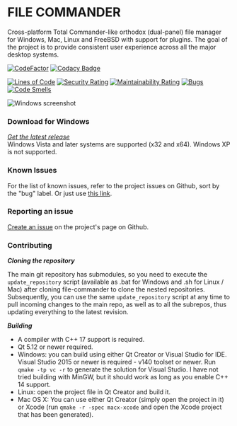 # FILE COMMANDER

   Cross-platform Total Commander-like orthodox (dual-panel) file manager for Windows, Mac,  Linux and FreeBSD with support for plugins. The goal of the project is to provide consistent user experience across all the major desktop systems. 


[![CodeFactor](https://www.codefactor.io/repository/github/violetgiraffe/file-commander/badge/master)](https://www.codefactor.io/repository/github/violetgiraffe/file-commander/overview/master)
[![Codacy Badge](https://app.codacy.com/project/badge/Grade/190add40753b46edbaa1327068263263)](https://www.codacy.com/gh/VioletGiraffe/file-commander/dashboard?utm_source=github.com&amp;utm_medium=referral&amp;utm_content=VioletGiraffe/file-commander&amp;utm_campaign=Badge_Grade)

[![Lines of Code](https://sonarcloud.io/api/project_badges/measure?project=VioletGiraffe_file-commander&metric=ncloc)](https://sonarcloud.io/dashboard?id=VioletGiraffe_file-commander)
[![Security Rating](https://sonarcloud.io/api/project_badges/measure?project=VioletGiraffe_file-commander&metric=security_rating)](https://sonarcloud.io/dashboard?id=VioletGiraffe_file-commander)
[![Maintainability Rating](https://sonarcloud.io/api/project_badges/measure?project=VioletGiraffe_file-commander&metric=sqale_rating)](https://sonarcloud.io/dashboard?id=VioletGiraffe_file-commander)
[![Bugs](https://sonarcloud.io/api/project_badges/measure?project=VioletGiraffe_file-commander&metric=bugs)](https://sonarcloud.io/dashboard?id=VioletGiraffe_file-commander)
[![Code Smells](https://sonarcloud.io/api/project_badges/measure?project=VioletGiraffe_file-commander&metric=code_smells)](https://sonarcloud.io/dashboard?id=VioletGiraffe_file-commander)

![Windows screenshot](/../gh-pages/screenshots/Windows/screenshot.png?raw=true)

### Download for Windows

*<a href="https://github.com/VioletGiraffe/file-commander/releases/latest">Get the latest release</a>*    
Windows Vista and later systems are supported (x32 and x64). Windows XP is not supported.

### Known Issues
For the list of known issues, refer to the project issues on Github, sort by the "bug" label. Or just use <a href="https://github.com/VioletGiraffe/file-commander/labels/bug">this link</a>.

### Reporting an issue
<a href="https://github.com/VioletGiraffe/file-commander/issues/new">Create an issue</a> on the project's page on Github.

### Contributing

***Cloning the repository***

   The main git repository has submodules, so you need to execute the `update_repository` script (available as .bat for Windows and .sh for Linux / Mac) after cloning file-commander to clone the nested repositories. Subsequently, you can use the same `update_repository` script at any time to pull incoming changes to the main repo, as well as to all the subrepos, thus updating everything to the latest revision.

***Building***

* A compiler with C++ 17 support is required.
* Qt 5.12 or newer required.
* Windows: you can build using either Qt Creator or Visual Studio for IDE. Visual Studio 2015 or newer is required - v140 toolset or newer. Run `qmake -tp vc -r` to generate the solution for Visual Studio. I have not tried building with MinGW, but it should work as long as you enable C++ 14 support.
* Linux: open the project file in Qt Creator and build it.
* Mac OS X: You can use either Qt Creator (simply open the project in it) or Xcode (run `qmake -r -spec macx-xcode` and open the Xcode project that has been generated).
